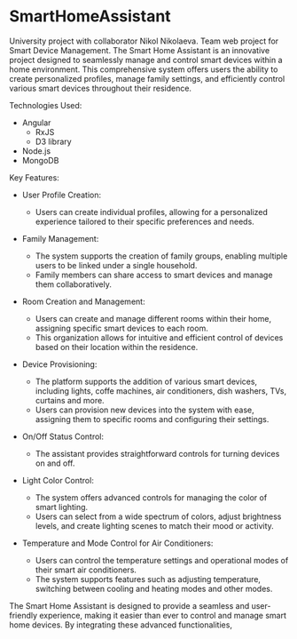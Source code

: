# SmartHomeAssistant

University project with collaborator Nikol Nikolaeva. Team web project for Smart Device Management. The Smart Home Assistant is an innovative project designed to seamlessly manage and control smart devices within a home environment. This comprehensive system offers users the ability to create personalized profiles, manage family settings, and efficiently control various smart devices throughout their residence.    

Technologies Used: 
* Angular
   - RxJS
   - D3 library
* Node.js
* MongoDB

Key Features:
* User Profile Creation:

  - Users can create individual profiles, allowing for a personalized experience tailored to their specific preferences and needs.

* Family Management:

  - The system supports the creation of family groups, enabling multiple users to be linked under a single household.
  - Family members can share access to smart devices and manage them collaboratively.

* Room Creation and Management:

  - Users can create and manage different rooms within their home, assigning specific smart devices to each room.
  - This organization allows for intuitive and efficient control of devices based on their location within the residence.

* Device Provisioning:

  - The platform supports the addition of various smart devices, including lights, coffe machines, air conditioners, dish washers, TVs, curtains and more.
  - Users can provision new devices into the system with ease, assigning them to specific rooms and configuring their settings.
* On/Off Status Control:

  - The assistant provides straightforward controls for turning devices on and off.
* Light Color Control:

  - The system offers advanced controls for managing the color of smart lighting.
  - Users can select from a wide spectrum of colors, adjust brightness levels, and create lighting scenes to match their mood or activity.
* Temperature and Mode Control for Air Conditioners:

  - Users can control the temperature settings and operational modes of their smart air conditioners.
  - The system supports features such as adjusting temperature, switching between cooling and heating modes аnd other modes.

The Smart Home Assistant is designed to provide a seamless and user-friendly experience, making it easier than ever to control and manage smart home devices. By integrating these advanced functionalities,
